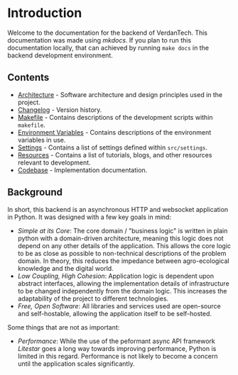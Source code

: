 # Introduction

Welcome to the documentation for the backend of VerdanTech. This documentation was made using *mkdocs*. If you plan to run this documentation locally, that can achieved by running `make docs` in the backend development environment. 

## Contents

- [Architecture](architecture.md) - Software architecture and design principles used in the project.
- [Changelog](changelog.md) - Version history.
- [Makefile](makefile.md) - Contains descriptions of the development scripts within `makefile`.
- [Environment Variables](environment_vars.md) - Contains descriptions of the environment variables in use.
- [Settings](settings.md) - Contains a list of settings defined within `src/settings`.
- [Resources](resources.md) - Contains a list of tutorials, blogs, and other resources relevant to development.
- [Codebase](./codebase/index.md) - Implementation documentation.

## Background

In short, this backend is an asynchronous HTTP and websocket application in Python. It was designed with a few key goals in mind:

- *Simple at its Core*: The core domain / "business logic" is written in plain python with a domain-driven architecture, meaning this logic does not depend on any other details of the application. This allows the core logic to be as close as possible to non-technical descriptions of the problem domain. In theory, this reduces the impedance between agro-ecological knowledge and the digital world.
- *Low Coupling, High Cohesion*: Application logic is dependent upon abstract interfaces, allowing the implementation details of infrastructure to be changed independently from the domain logic. This increases the adaptability of the project to different technologies.
- *Free, Open Software*: All libraries and services used are open-source and self-hostable, allowing the application itself to be self-hosted. 

Some things that are not as important:

- *Performance*: While the use of the peformant async API framework *Litestar* goes a long way towards improving performance, Python is limited in this regard. Performance is not likely to become a concern until the application scales significantly.